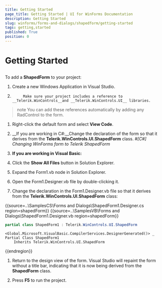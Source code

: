```yaml
---
title: Getting Started
page_title: Getting Started | UI for WinForms Documentation
description: Getting Started
slug: winforms/forms-and-dialogs/shapedform/getting-started
tags: getting,started
published: True
position: 0
---
```


# Getting Started



## 

To add a __ShapedForm__ to your project: 

1. Create a new Windows Application in Visual Studio.

1. 
          	Make sure your project includes a reference to __Telerik.WinControls__and __Telerik.WinControls.UI__ libraries.
			

>note You can add these references automatically by adding any RadControl to the form.
>


1. Right-click the default form and select __View Code__.

1. __If you are working in C#:__Change the declaration of the form so that it derives from the __Telerik.WinControls.UI.ShapedForm__ class.
      			#_[C#] Changing WinForms form to Telerik ShapedForm_

	



1. __If you are working in Visual Basic:__

1. Click the __Show All Files__ button in Solution Explorer.

1. Expand the Form1.vb node in Solution Explorer. 

1. Open the Form1.Designer.vb file by double-clicking it.

1. Change the declaration in the Form1.Designer.vb file so that it derives from the __Telerik.WinControls.UI.ShapedForm__ class: 
      			

{{source=..\SamplesCS\Forms and Dialogs\ShapedForm1.Designer.cs region=shapedForm}} 
{{source=..\SamplesVB\Forms and Dialogs\ShapedForm1.Designer.vb region=shapedForm}} 

````C#
partial class ShapedForm1 : Telerik.WinControls.UI.ShapedForm

````
````VB.NET
<Global.Microsoft.VisualBasic.CompilerServices.DesignerGenerated()> _
Partial Class ShapedForm1
    Inherits Telerik.WinControls.UI.ShapedForm

````

{{endregion}} 




1. Return to the design view of the form. Visual Studio will repaint the form without a title bar, indicating that it is now being derived from the __ShapedForm__ class.

1. Press __F5__ to run the project.
